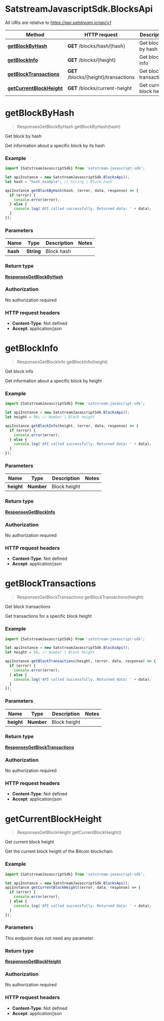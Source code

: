 # SatstreamJavascriptSdk.BlocksApi

All URIs are relative to *https://api.satstream.io/api/v1*

Method | HTTP request | Description
------------- | ------------- | -------------
[**getBlockByHash**](BlocksApi.md#getBlockByHash) | **GET** /blocks/hash/{hash} | Get block by hash
[**getBlockInfo**](BlocksApi.md#getBlockInfo) | **GET** /blocks/{height} | Get block info
[**getBlockTransactions**](BlocksApi.md#getBlockTransactions) | **GET** /blocks/{height}/transactions | Get block transactions
[**getCurrentBlockHeight**](BlocksApi.md#getCurrentBlockHeight) | **GET** /blocks/current-height | Get current block height

<a name="getBlockByHash"></a>
# **getBlockByHash**
> ResponsesGetBlockByHash getBlockByHash(hash)

Get block by hash

Get information about a specific block by its hash

### Example
```javascript
import {SatstreamJavascriptSdk} from 'satstream-javascript-sdk';

let apiInstance = new SatstreamJavascriptSdk.BlocksApi();
let hash = "hash_example"; // String | Block hash

apiInstance.getBlockByHash(hash, (error, data, response) => {
  if (error) {
    console.error(error);
  } else {
    console.log('API called successfully. Returned data: ' + data);
  }
});
```

### Parameters

Name | Type | Description  | Notes
------------- | ------------- | ------------- | -------------
 **hash** | **String**| Block hash | 

### Return type

[**ResponsesGetBlockByHash**](ResponsesGetBlockByHash.md)

### Authorization

No authorization required

### HTTP request headers

 - **Content-Type**: Not defined
 - **Accept**: application/json

<a name="getBlockInfo"></a>
# **getBlockInfo**
> ResponsesGetBlockInfo getBlockInfo(height)

Get block info

Get information about a specific block by height

### Example
```javascript
import {SatstreamJavascriptSdk} from 'satstream-javascript-sdk';

let apiInstance = new SatstreamJavascriptSdk.BlocksApi();
let height = 56; // Number | Block height

apiInstance.getBlockInfo(height, (error, data, response) => {
  if (error) {
    console.error(error);
  } else {
    console.log('API called successfully. Returned data: ' + data);
  }
});
```

### Parameters

Name | Type | Description  | Notes
------------- | ------------- | ------------- | -------------
 **height** | **Number**| Block height | 

### Return type

[**ResponsesGetBlockInfo**](ResponsesGetBlockInfo.md)

### Authorization

No authorization required

### HTTP request headers

 - **Content-Type**: Not defined
 - **Accept**: application/json

<a name="getBlockTransactions"></a>
# **getBlockTransactions**
> ResponsesGetBlockTransactions getBlockTransactions(height)

Get block transactions

Get transactions for a specific block height

### Example
```javascript
import {SatstreamJavascriptSdk} from 'satstream-javascript-sdk';

let apiInstance = new SatstreamJavascriptSdk.BlocksApi();
let height = 56; // Number | Block height

apiInstance.getBlockTransactions(height, (error, data, response) => {
  if (error) {
    console.error(error);
  } else {
    console.log('API called successfully. Returned data: ' + data);
  }
});
```

### Parameters

Name | Type | Description  | Notes
------------- | ------------- | ------------- | -------------
 **height** | **Number**| Block height | 

### Return type

[**ResponsesGetBlockTransactions**](ResponsesGetBlockTransactions.md)

### Authorization

No authorization required

### HTTP request headers

 - **Content-Type**: Not defined
 - **Accept**: application/json

<a name="getCurrentBlockHeight"></a>
# **getCurrentBlockHeight**
> ResponsesGetBlockHeight getCurrentBlockHeight()

Get current block height

Get the current block height of the Bitcoin blockchain

### Example
```javascript
import {SatstreamJavascriptSdk} from 'satstream-javascript-sdk';

let apiInstance = new SatstreamJavascriptSdk.BlocksApi();
apiInstance.getCurrentBlockHeight((error, data, response) => {
  if (error) {
    console.error(error);
  } else {
    console.log('API called successfully. Returned data: ' + data);
  }
});
```

### Parameters
This endpoint does not need any parameter.

### Return type

[**ResponsesGetBlockHeight**](ResponsesGetBlockHeight.md)

### Authorization

No authorization required

### HTTP request headers

 - **Content-Type**: Not defined
 - **Accept**: application/json

